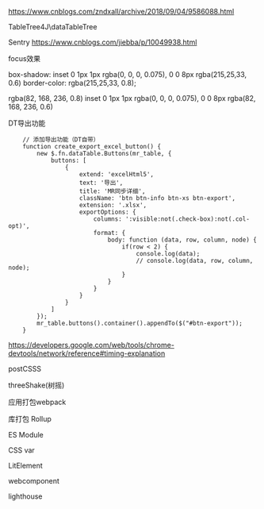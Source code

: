 
https://www.cnblogs.com/zndxall/archive/2018/09/04/9586088.html

TableTree4J\dataTableTree

Sentry
https://www.cnblogs.com/jiebba/p/10049938.html

focus效果

box-shadow: inset 0 1px 1px rgba(0, 0, 0, 0.075), 0 0 8px rgba(215,25,33, 0.6)
border-color: rgba(215,25,33, 0.8);

rgba(82, 168, 236, 0.8)
inset 0 1px 1px rgba(0, 0, 0, 0.075), 0 0 8px rgba(82, 168, 236, 0.6)

DT导出功能

        // 添加导出功能（DT自带）
        function create_export_excel_button() {
            new $.fn.dataTable.Buttons(mr_table, {
                buttons: [
                    {
                        extend: 'excelHtml5',
                        text: '导出',
                        title: 'MR同步详细',
                        className: 'btn btn-info btn-xs btn-export',
                        extension: '.xlsx',
                        exportOptions: {
                            columns: ':visible:not(.check-box):not(.col-opt)',
                            format: {
                                body: function (data, row, column, node) {
                                    if(row < 2) {
                                        console.log(data);
                                        // console.log(data, row, column, node);
                                    }
                                }
                            }
                        }
                    }
                ]
            });
            mr_table.buttons().container().appendTo($("#btn-export"));
        }

https://developers.google.com/web/tools/chrome-devtools/network/reference#timing-explanation

postCSSS

threeShake(树摇)

应用打包webpack

库打包 Rollup

ES Module

CSS var

LitElement

webcomponent

lighthouse
